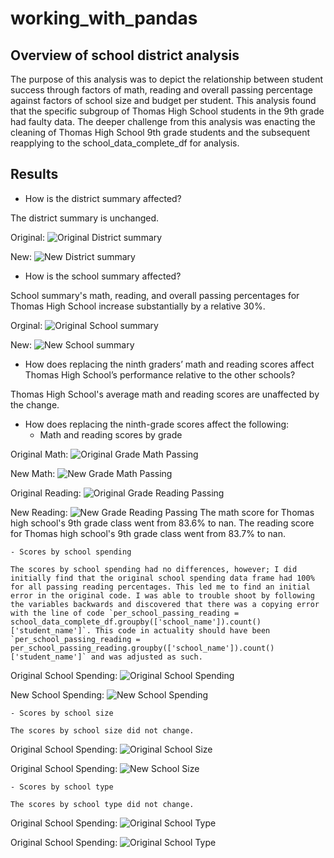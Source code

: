 # working_with_pandas

## Overview of school district analysis

The purpose of this analysis was to depict the relationship between student success through factors of math, reading and overall passing percentage against factors of school size and budget per student. This analysis found that the specific subgroup of Thomas High School students in the 9th grade had faulty data. The deeper challenge from this analysis was enacting the cleaning of Thomas High School 9th grade students and the subsequent reapplying to the school_data_complete_df for analysis.

## Results

- How is the district summary affected?

The district summary is unchanged.

Original:
![Original District summary](https://github.com/drewabramo12/working_with_pandas/blob/main/Resources/district_summary_original.PNG)

New:
![New District summary](https://github.com/drewabramo12/working_with_pandas/blob/main/Resources/district_summary_new.PNG)

- How is the school summary affected?

School summary's math, reading, and overall passing percentages for Thomas High School increase substantially by a relative 30%.

Orginal:
![Original School summary](https://github.com/drewabramo12/working_with_pandas/blob/main/Resources/per_school_sum_original.PNG)

New:
![New School summary](https://github.com/drewabramo12/working_with_pandas/blob/main/Resources/per_school_sum_new.PNG)


- How does replacing the ninth graders’ math and reading scores affect Thomas High School’s performance relative to the other schools?

Thomas High School's average math and reading scores are unaffected by the change.

- How does replacing the ninth-grade scores affect the following:
    - Math and reading scores by grade

Original Math:
![Original Grade Math Passing](https://github.com/drewabramo12/working_with_pandas/blob/main/Resources/grade_math_passing_original.PNG)

New Math:
![New Grade Math Passing](https://github.com/drewabramo12/working_with_pandas/blob/main/Resources/grade_math_passing_new.PNG)

Original Reading:
![Original Grade Reading Passing](https://github.com/drewabramo12/working_with_pandas/blob/main/Resources/grade_reading_passing_original.PNG)

New Reading:
![New Grade Reading Passing](https://github.com/drewabramo12/working_with_pandas/blob/main/Resources/grade_reading_passing_new.PNG)
    The math score for Thomas high school's 9th grade class went from 83.6% to nan. The reading score for Thomas high school's 9th grade class went from 83.7% to nan.

    - Scores by school spending

    The scores by school spending had no differences, however; I did initially find that the original school spending data frame had 100% for all passing reading percentages. This led me to find an initial error in the original code. I was able to trouble shoot by following the variables backwards and discovered that there was a copying error with the line of code `per_school_passing_reading = school_data_complete_df.groupby(['school_name']).count()['student_name']`. This code in actuality should have been `per_school_passing_reading = per_school_passing_reading.groupby(['school_name']).count()['student_name']` and was adjusted as such.

Original School Spending:
![Original School Spending](https://github.com/drewabramo12/working_with_pandas/blob/main/Resources/school_spending_original.PNG)

New School Spending:
![New School Spending](https://github.com/drewabramo12/working_with_pandas/blob/main/Resources/school_spending_new.PNG)

    - Scores by school size

    The scores by school size did not change.

Original School Spending:
![Original School Size](https://github.com/drewabramo12/working_with_pandas/blob/main/Resources/school_size_original.PNG)

Original School Spending:
![New School Size](https://github.com/drewabramo12/working_with_pandas/blob/main/Resources/school_size_new.PNG)

    - Scores by school type

    The scores by school type did not change.

Original School Spending:
![Original School Type](https://github.com/drewabramo12/working_with_pandas/blob/main/Resources/CD_original.PNG)

Original School Spending:
![Original School Type](https://github.com/drewabramo12/working_with_pandas/blob/main/Resources/CD_original.PNG)